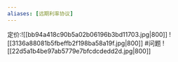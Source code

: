 ```yaml
---
aliases: [远期利率协议]
---
```

定价:![[bb94a418c90b5a02b06196b3bd11703.jpg|800]]
![[3136a88081b5fbeffb2f198ba58a19f.jpg|800]]
#问题 
![[22d5a1b4be97ab5779e7bfcdcdedd2d.jpg|800]]
